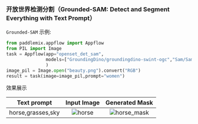 

### 开放世界检测分割（Grounded-SAM: Detect and Segment Everything with Text Prompt）

`Grounded-SAM` 示例:

```python
from paddlemix.appflow import Appflow
from PIL import Image
task = Appflow(app="openset_det_sam",
               models=["GroundingDino/groundingdino-swint-ogc","Sam/SamVitH-1024"]
               )
image_pil = Image.open("beauty.png").convert("RGB")
result = task(image=image_pil,prompt="women")
```

效果展示

<div align="center">

| Text prompt | Input Image | Generated Mask |
|:----:|:----:|:----:|
| horse,grasses,sky | ![horse](https://github.com/LokeZhou/PaddleMIX/assets/13300429/cae06f3c-a0e3-46cb-8231-6e9eae58bc2b) | ![horse_mask](https://github.com/LokeZhou/PaddleMIX/assets/13300429/3e5e14b9-1089-43d5-8775-1fe678f104b1) |
</div>

